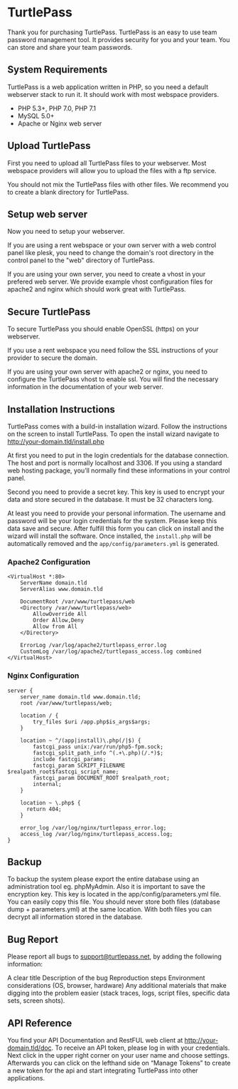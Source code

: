 # TurtlePass
Thank you for purchasing TurtlePass. TurtlePass is an easy to use team password management tool. It provides security for you and your team. You can store and share your team passwords.

## System Requirements 

TurtlePass is a web application written in PHP, so you need a default webserver stack to run it.
It should work with most webspace providers.

  - PHP 5.3+, PHP 7.0, PHP 7.1
  - MySQL 5.0+
  - Apache or Nginx web server

## Upload TurtlePass

First you need to upload all TurtlePass files to your webserver.
Most webspace providers will allow you to upload the files with a ftp service.

You should not mix the TurtlePass files with other files.
We recommend you to create a blank directory for TurtlePass.

## Setup web server

Now you need to setup your webserver.

If you are using a rent webspace or your own server with a web control panel like plesk, you need to change the domain's root directory in the control panel to the "web" directory of TurtlePass.

If you are using your own server, you need to create a vhost in your prefered web server.
We provide example vhost configuration files for apache2 and nginx which should work great with TurtlePass.

## Secure TurtlePass

To secure TurtlePass you should enable OpenSSL (https) on your webserver.

If you use a rent webspace you need follow the SSL instructions of your provider to secure the domain.

If you are using your own server with apache2 or nginx, you need to configure the TurtlePass vhost to enable ssl. You will find the necessary information in the documentation of your web server.


## Installation Instructions

TurtlePass comes with a build-in installation wizard. Follow the instructions on the screen to install TurtlePass. To open the install wizard navigate to http://your-domain.tld/install.php

At first you need to put in the login credentials for the database connection. The host and port is normally localhost and 3306. If you using a standard web hosting package, you’ll normally  find these informations in your control panel.

Second you need to provide a secret key. This key is used to encrypt your data and store secured in the database. It must be 32 characters long.

At least you need to provide your personal information. The username and password will be your login credentials for the system. Please keep this data save and secure. After fulfill this form you can click on install and the wizard will install the software. Once installed, the ``install.php`` will be automatically removed and the ``app/config/parameters.yml`` is generated. 


### Apache2 Configuration

```
<VirtualHost *:80>
    ServerName domain.tld
    ServerAlias www.domain.tld

    DocumentRoot /var/www/turtlepass/web
    <Directory /var/www/turtlepass/web>
        AllowOverride All
        Order Allow,Deny
        Allow from All
    </Directory>

    ErrorLog /var/log/apache2/turtlepass_error.log
    CustomLog /var/log/apache2/turtlepass_access.log combined
</VirtualHost>
```

### Nginx Configuration

```
server {
    server_name domain.tld www.domain.tld;
    root /var/www/turtlepass/web;

    location / {
        try_files $uri /app.php$is_args$args;
    }

    location ~ ^/(app|install)\.php(/|$) {
        fastcgi_pass unix:/var/run/php5-fpm.sock;
        fastcgi_split_path_info ^(.+\.php)(/.*)$;
        include fastcgi_params;
        fastcgi_param SCRIPT_FILENAME $realpath_root$fastcgi_script_name;
        fastcgi_param DOCUMENT_ROOT $realpath_root;
        internal;
    }

    location ~ \.php$ {
      return 404;
    }

    error_log /var/log/nginx/turtlepass_error.log;
    access_log /var/log/nginx/turtlepass_access.log;
}
```

## Backup

To backup the system please export the entire database using an administration tool eg. phpMyAdmin. Also it is important to save the encryption key. This key is located in the app/config/parameters.yml file. You can easily copy this file. You should never store both files (database dump + parameters.yml) at the same location. With both files you can decrypt all information stored in the database.

## Bug Report

Please report all bugs to support@turtlepass.net, by adding the following information:

A clear title
Description of the bug
Reproduction steps
Environment considerations (OS, browser, hardware)
Any additional materials that make digging into the problem easier (stack traces, logs, script files, specific data sets, screen shots).


## API Reference

You find your API Documentation and RestFUL web client at http://your-domain.tld/doc. To receive an API token, please log in with your credentials. Next click in the upper right corner on your user name and choose settings. Afterwards you can click on the lefthand side on “Manage Tokens” to create a new token for the api and start integrating TurtlePass into other applications. 

